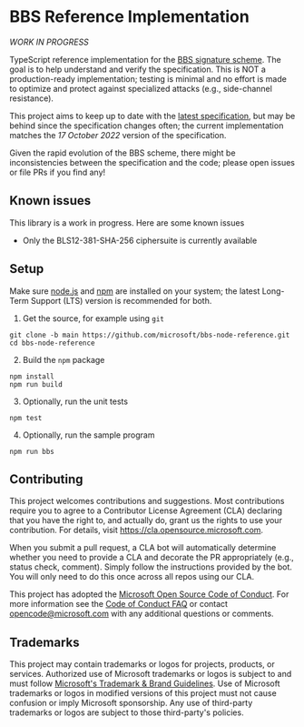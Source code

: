 # BBS Reference Implementation

*WORK IN PROGRESS*

TypeScript reference implementation for the [BBS signature scheme](https://github.com/decentralized-identity/bbs-signature). The goal is to help understand and verify the specification. This is NOT a production-ready implementation; testing is minimal and no effort is made to optimize and protect against specialized attacks (e.g., side-channel resistance). 

This project aims to keep up to date with the [latest specification](https://identity.foundation/bbs-signature/draft-looker-cfrg-bbs-signatures.html), but may be behind since the specification changes often; the current implementation matches the *17 October 2022* version of the specification.

Given the rapid evolution of the BBS scheme, there might be inconsistencies between the specification and the code; please open issues or file PRs if you find any!

## Known issues

This library is a work in progress. Here are some known issues
* Only the BLS12-381-SHA-256 ciphersuite is currently available

## Setup

Make sure [node.js](https://nodejs.org/) and [npm](https://docs.npmjs.com/downloading-and-installing-node-js-and-npm) are installed on your system; the latest Long-Term Support (LTS) version is recommended for both.

1. Get the source, for example using `git`
```
git clone -b main https://github.com/microsoft/bbs-node-reference.git
cd bbs-node-reference
```

2. Build the `npm` package
```
npm install
npm run build
```

3. Optionally, run the unit tests

```
npm test
```

4. Optionally, run the sample program

```
npm run bbs
```


## Contributing

This project welcomes contributions and suggestions.  Most contributions require you to agree to a
Contributor License Agreement (CLA) declaring that you have the right to, and actually do, grant us
the rights to use your contribution. For details, visit https://cla.opensource.microsoft.com.

When you submit a pull request, a CLA bot will automatically determine whether you need to provide
a CLA and decorate the PR appropriately (e.g., status check, comment). Simply follow the instructions
provided by the bot. You will only need to do this once across all repos using our CLA.

This project has adopted the [Microsoft Open Source Code of Conduct](https://opensource.microsoft.com/codeofconduct/).
For more information see the [Code of Conduct FAQ](https://opensource.microsoft.com/codeofconduct/faq/) or
contact [opencode@microsoft.com](mailto:opencode@microsoft.com) with any additional questions or comments.

## Trademarks

This project may contain trademarks or logos for projects, products, or services. Authorized use of Microsoft 
trademarks or logos is subject to and must follow 
[Microsoft's Trademark & Brand Guidelines](https://www.microsoft.com/en-us/legal/intellectualproperty/trademarks/usage/general).
Use of Microsoft trademarks or logos in modified versions of this project must not cause confusion or imply Microsoft sponsorship.
Any use of third-party trademarks or logos are subject to those third-party's policies.
